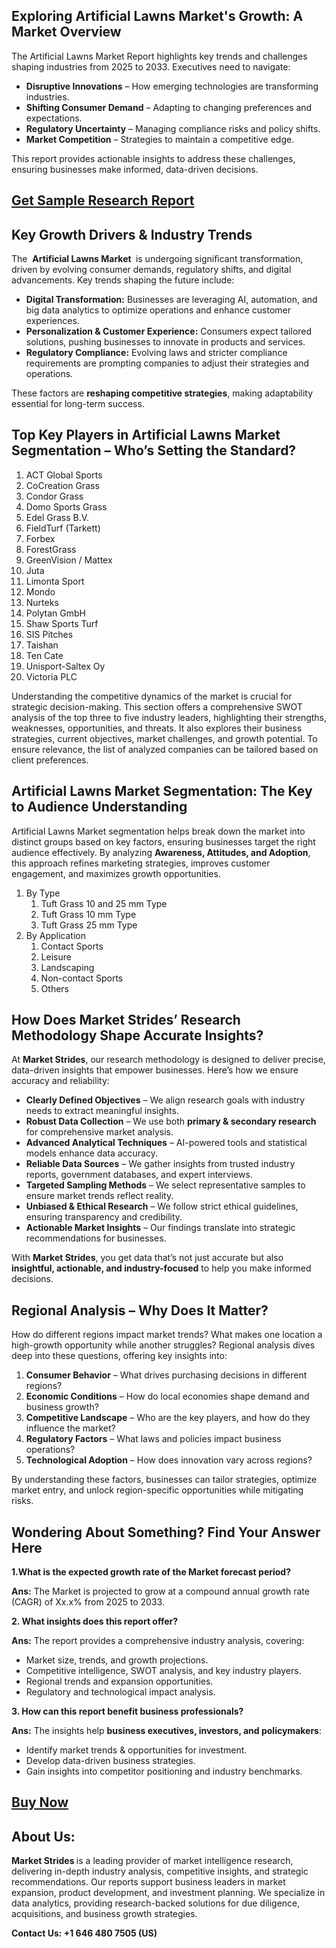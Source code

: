 <h2>Exploring Artificial Lawns Market's Growth: A Market Overview</h2>
<p>The Artificial Lawns Market Report highlights key trends and challenges shaping industries from 2025 to 2033. Executives need to navigate:</p>
<ul>
<li><strong>Disruptive Innovations</strong> – How emerging technologies are transforming industries.</li>
<li><strong>Shifting Consumer Demand</strong> – Adapting to changing preferences and expectations.</li>
<li><strong>Regulatory Uncertainty</strong> – Managing compliance risks and policy shifts.</li>
<li><strong>Market Competition</strong> – Strategies to maintain a competitive edge.</li>
</ul>
<p>This report provides actionable insights to address these challenges, ensuring businesses make informed, data-driven decisions.</p>
<h2><a href=https://marketstrides.com/request-sample/artificial-lawns-market>Get</a><a href=https://marketstrides.com/request-sample/artificial-lawns-market> S</a><a href=https://marketstrides.com/request-sample/artificial-lawns-market>ample</a><a href=https://marketstrides.com/request-sample/artificial-lawns-market> Research Report</a></h2>
<h2>Key Growth Drivers &amp; Industry Trends</h2>
<p>The  <strong>Artificial Lawns Market </strong> is undergoing significant transformation, driven by evolving consumer demands, regulatory shifts, and digital advancements. Key trends shaping the future include:</p>
<ul>
<li><strong>Digital Transformation:</strong> Businesses are leveraging AI, automation, and big data analytics to optimize operations and enhance customer experiences.</li>
<li><strong>Personalization &amp; Customer Experience:</strong> Consumers expect tailored solutions, pushing businesses to innovate in products and services.</li>
<li><strong>Regulatory Compliance:</strong> Evolving laws and stricter compliance requirements are prompting companies to adjust their strategies and operations.</li>
</ul>
<p>These factors are <strong>reshaping competitive strategies</strong>, making adaptability essential for long-term success.</p>
<h2>Top Key Players in Artificial Lawns Market Segmentation – Who’s Setting the Standard?</h2>
<p><ol><li>ACT Global Sports</li><li>CoCreation Grass</li><li>Condor Grass</li><li>Domo Sports Grass</li><li>Edel Grass B.V.</li><li>FieldTurf (Tarkett)</li><li>Forbex</li><li>ForestGrass</li><li>GreenVision / Mattex</li><li>Juta</li><li>Limonta Sport</li><li>Mondo</li><li>Nurteks</li><li>Polytan GmbH</li><li>Shaw Sports Turf</li><li>SIS Pitches</li><li>Taishan</li><li>Ten Cate</li><li>Unisport-Saltex Oy</li><li>Victoria PLC</li></ol></p>
<div>
<p>Understanding the competitive dynamics of the market is crucial for strategic decision-making. This section offers a comprehensive SWOT analysis of the top three to five industry leaders, highlighting their strengths, weaknesses, opportunities, and threats. It also explores their business strategies, current objectives, market challenges, and growth potential. To ensure relevance, the list of analyzed companies can be tailored based on client preferences.</p>
<h2>Artificial Lawns Market Segmentation: The Key to Audience Understanding</h2>
<p>Artificial Lawns Market segmentation helps break down the market into distinct groups based on key factors, ensuring businesses target the right audience effectively. By analyzing <strong>Awareness, Attitudes, and Adoption</strong>, this approach refines marketing strategies, improves customer engagement, and maximizes growth opportunities.</p>
<p><ol><li>By Type<ol><li> Tuft Grass 10 and 25 mm Type</li><li>Tuft Grass 10 mm Type</li><li>Tuft Grass 25 mm Type</ol></li><li> By Application<ol><li>Contact Sports</li><li>Leisure</li><li>Landscaping</li><li>Non-contact Sports</li><li>Others</ol></li></ol></p>
<h2>How Does Market Strides’ Research Methodology Shape Accurate Insights? </h2>
<p>At <strong>Market Strides</strong>, our research methodology is designed to deliver precise, data-driven insights that empower businesses. Here’s how we ensure accuracy and reliability:</p>
<ul>
<li><strong>Clearly Defined Objectives</strong> – We align research goals with industry needs to extract meaningful insights.</li>
<li><strong>Robust Data Collection</strong> – We use both <strong>primary &amp; secondary research</strong> for comprehensive market analysis.</li>
<li><strong>Advanced Analytical Techniques</strong> – AI-powered tools and statistical models enhance data accuracy.</li>
<li><strong>Reliable Data Sources</strong> – We gather insights from trusted industry reports, government databases, and expert interviews.</li>
<li><strong>Targeted Sampling Methods</strong> – We select representative samples to ensure market trends reflect reality.</li>
<li><strong>Unbiased &amp; Ethical Research</strong> – We follow strict ethical guidelines, ensuring transparency and credibility.</li>
<li><strong>Actionable Market Insights</strong> – Our findings translate into strategic recommendations for businesses.</li>
</ul>
<p>With <strong>Market Strides</strong>, you get data that’s not just accurate but also <strong>insightful, actionable, and industry-focused</strong> to help you make informed decisions.</p>
<h2>Regional Analysis – Why Does It Matter?</h2>
<p>How do different regions impact market trends? What makes one location a high-growth opportunity while another struggles? Regional analysis dives deep into these questions, offering key insights into:</p>
<ol>
<li><strong>Consumer Behavior</strong> – What drives purchasing decisions in different regions?</li>
<li><strong>Economic Conditions</strong> – How do local economies shape demand and business growth?</li>
<li><strong>Competitive Landscape</strong> – Who are the key players, and how do they influence the market?</li>
<li><strong>Regulatory Factors</strong> – What laws and policies impact business operations?</li>
<li><strong>Technological Adoption</strong> – How does innovation vary across regions?</li>
</ol>
<p>By understanding these factors, businesses can tailor strategies, optimize market entry, and unlock region-specific opportunities while mitigating risks. </p>
<h2>Wondering About Something? Find Your Answer Here</h2>
<p><strong>1.What is the expected growth rate of the Market forecast period?</strong></p>
<p><strong>Ans:</strong> The Market is projected to grow at a compound annual growth rate (CAGR) of Xx.x% from 2025 to 2033.</p>
<p><strong>2. What insights does this report offer?</strong></p>
<p><strong>Ans:</strong> The report provides a comprehensive industry analysis, covering:</p>
<ul>
<li>Market size, trends, and growth projections.</li>
<li>Competitive intelligence, SWOT analysis, and key industry players.</li>
<li>Regional trends and expansion opportunities.</li>
<li>Regulatory and technological impact analysis.</li>
</ul>
<p><strong>3. How can this report benefit business professionals?</strong></p>
<p><strong>Ans:</strong> The insights help <strong>business executives, investors, and policymakers</strong>:</p>
<ul>
<li>Identify market trends &amp; opportunities for investment.</li>
<li>Develop data-driven business strategies.</li>
<li>Gain insights into competitor positioning and industry benchmarks.</li>
</ul>
<h2><strong><a href=https://marketstrides.com/buyNow/artificial-lawns-market>Buy Now</a></strong></h2>
<h2>About Us:</h2>
<p><strong>Market Strides </strong>is a leading provider of market intelligence research, delivering in-depth industry analysis, competitive insights, and strategic recommendations. Our reports support business leaders in market expansion, product development, and investment planning. We specialize in data analytics, providing research-backed solutions for due diligence, acquisitions, and business growth strategies.</p>
<p><strong>Contact Us: +1 646 480 7505 (US)</strong></p>
</div>
